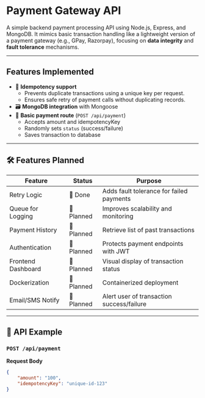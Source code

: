 # Payment Gateway API

A simple backend payment processing API using Node.js, Express, and MongoDB. It mimics basic transaction handling like a lightweight version of a payment gateway (e.g., GPay, Razorpay), focusing on **data integrity** and **fault tolerance** mechanisms.

---

## Features Implemented

-   🔐 **Idempotency support**
    -   Prevents duplicate transactions using a unique key per request.
    -   Ensures safe retry of payment calls without duplicating records.
-   🗃️ **MongoDB integration** with Mongoose
-   🧪 **Basic payment route** (`POST /api/payment`)
    -   Accepts amount and idempotencyKey
    -   Randomly sets `status` (success/failure)
    -   Saves transaction to database

---

## 🛠 Features Planned

| Feature            | Status     | Purpose                                   |
| ------------------ | ---------- | ----------------------------------------- |
| Retry Logic        | 🔧 Done    | Adds fault tolerance for failed payments  |
| Queue for Logging  | 🔧 Planned | Improves scalability and monitoring       |
| Payment History    | 🔧 Planned | Retrieve list of past transactions        |
| Authentication     | 🔧 Planned | Protects payment endpoints with JWT       |
| Frontend Dashboard | 🔧 Planned | Visual display of transaction status      |
| Dockerization      | 🔧 Planned | Containerized deployment                  |
| Email/SMS Notify   | 🔧 Planned | Alert user of transaction success/failure |

---

## 🔄 API Example

### `POST /api/payment`

**Request Body**

```json
{
    "amount": "100",
    "idempotencyKey": "unique-id-123"
}
```
